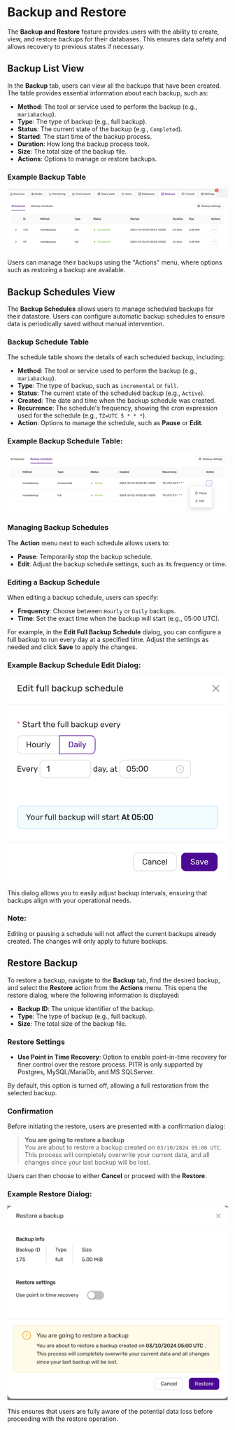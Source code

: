 # Backup and Restore

The **Backup and Restore** feature provides users with the ability to create, view, and restore backups for their databases. This ensures data safety and allows recovery to previous states if necessary.

## Backup List View

In the **Backup** tab, users can view all the backups that have been created. The table provides essential information about each backup, such as:

- **Method**: The tool or service used to perform the backup (e.g., `mariabackup`).
- **Type**: The type of backup (e.g., full backup).
- **Status**: The current state of the backup (e.g., `Completed`).
- **Started**: The start time of the backup process.
- **Duration**: How long the backup process took.
- **Size**: The total size of the backup file.
- **Actions**: Options to manage or restore backups.

### Example Backup Table

![Backup table](../images/restore_backup.png)


Users can manage their backups using the "Actions" menu, where options such as restoring a backup are available.

## Backup Schedules View

The **Backup Schedules** allows users to manage scheduled backups for their datastore. Users can configure automatic backup schedules to ensure data is periodically saved without manual intervention.

### Backup Schedule Table

The schedule table shows the details of each scheduled backup, including:

- **Method**: The tool or service used to perform the backup (e.g., `mariabackup`).
- **Type**: The type of backup, such as `incremental` or `full`.
- **Status**: The current state of the scheduled backup (e.g., `Active`).
- **Created**: The date and time when the backup schedule was created.
- **Recurrence**: The schedule's frequency, showing the cron expression used for the schedule (e.g., `TZ=UTC 5 * * *`).
- **Action**: Options to manage the schedule, such as **Pause** or **Edit**.

### Example Backup Schedule Table:

![Backup Schedule Options](../images/backup_schedule.png)

### Managing Backup Schedules

The **Action** menu next to each schedule allows users to:
- **Pause**: Temporarily stop the backup schedule.
- **Edit**: Adjust the backup schedule settings, such as its frequency or time.

### Editing a Backup Schedule

When editing a backup schedule, users can specify:
- **Frequency**: Choose between `Hourly` or `Daily` backups.
- **Time**: Set the exact time when the backup will start (e.g., 05:00 UTC).
  
For example, in the **Edit Full Backup Schedule** dialog, you can configure a full backup to run every day at a specified time. Adjust the settings as needed and click **Save** to apply the changes.

### Example Backup Schedule Edit Dialog:

![Edit Full Backup Schedule](../images/backup_schedule_edit.png)

This dialog allows you to easily adjust backup intervals, ensuring that backups align with your operational needs.

### Note:
Editing or pausing a schedule will not affect the current backups already created. The changes will only apply to future backups.

## Restore Backup

To restore a backup, navigate to the **Backup** tab, find the desired backup, and select the **Restore** action from the **Actions** menu. This opens the restore dialog, where the following information is displayed:

- **Backup ID**: The unique identifier of the backup.
- **Type**: The type of backup (e.g., full backup).
- **Size**: The total size of the backup file.

### Restore Settings

- **Use Point in Time Recovery**: Option to enable point-in-time recovery for finer control over the restore process. PITR is only supported by Postgres, MySQL/MariaDb, and MS SQLServer.
  
By default, this option is turned off, allowing a full restoration from the selected backup.

### Confirmation

Before initiating the restore, users are presented with a confirmation dialog:

> **You are going to restore a backup**  
> You are about to restore a backup created on `03/10/2024 05:00 UTC`.  
> This process will completely overwrite your current data, and all changes since your last backup will be lost.

Users can then choose to either **Cancel** or proceed with the **Restore**.

### Example Restore Dialog:

![Restore dialog](../images/restore_backup_dialog.png)

This ensures that users are fully aware of the potential data loss before proceeding with the restore operation.
